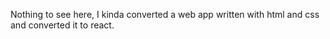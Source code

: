 Nothing to see here,
I kinda converted a web app written with html and css and converted it to react. 